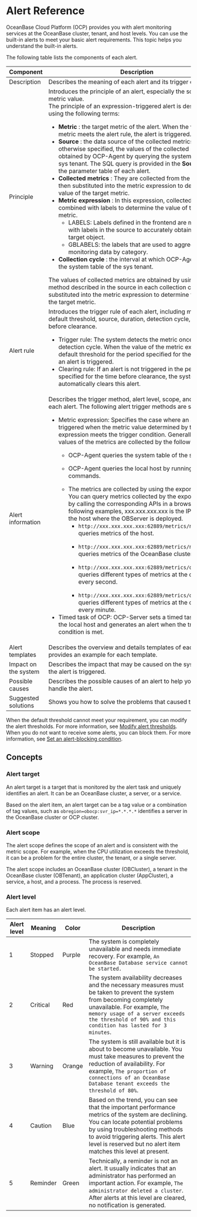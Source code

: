 # Alert Reference

OceanBase Cloud Platform (OCP) provides you with alert monitoring services at the OceanBase cluster, tenant, and host levels. You can use the built-in alerts to meet your basic alert requirements. This topic helps you understand the built-in alerts.

The following table lists the components of each alert.

|      Component       |                                                                         Description                                                                  |
|----------------------|------------------------------------------------------------------------------------------------------------------------------------------|
| Description          | Describes the meaning of each alert and its trigger conditions.                                                                              |
| Principle            | Introduces the principle of an alert, especially the source of a metric value. </br> The principle of an expression-triggered alert is described by using the following terms: <ul><li>**Metric** : the target metric of the alert. When the value of this metric meets the alert rule, the alert is triggered.</li><li> **Source** : the data source of the collected metrics. Unless otherwise specified, the values of the collected metrics are obtained by OCP-Agent by querying the system table of the sys tenant. The SQL query is provided in the **Source** row of the parameter table of each alert. </li><li>  **Collected metrics** : They are collected from the source and then substituted into the metric expression to determine the value of the target metric.</li><li> **Metric expression** : In this expression, collected metrics are combined with labels to determine the value of the target metric.   <ul><li> LABELS: Labels defined in the frontend are matched with labels in the source to accurately obtain data of the target object.</li></ul> <ul><li> GBLABELS: the labels that are used to aggregate the monitoring data by category. </li></ul>  </li><li> **Collection cycle** : the interval at which OCP-Agent queries the system table of the sys tenant. </ul>  The values of collected metrics are obtained by using the method described in the source in each collection cycle and substituted into the metric expression to determine the value of the target metric.   |
| Alert rule           | Introduces the trigger rule of each alert, including metric, default threshold, source, duration, detection cycle, and time before clearance.  <ul><li>Trigger rule: The system detects the metric once in each detection cycle. When the value of the metric exceeds the default threshold for the period specified for the duration, an alert is triggered.</li><li> Clearing rule: If an alert is not triggered in the period specified for the time before clearance, the system automatically clears this alert.</li></ul>  |
| Alert information    | Describes the trigger method, alert level, scope, and target of each alert. The following alert trigger methods are supported: <ul><li>Metric expression: Specifies the case where an alert is triggered when the metric value determined by the metric expression meets the trigger condition. Generally, the values of the metrics are collected by the following means:</li> <ul><li> OCP-Agent queries the system table of the sys tenant.  </ul> </li> <ul><li>OCP-Agent queries the local host by running Linux commands.</ul> </li> <ul><li> The metrics are collected by using the exporter process.  You can query metrics collected by the exporter process by calling the corresponding APIs in a browser. In the following examples, xxx.xxx.xxx.xxx is the IP address of the host where the OBServer is deployed.  <ul><li>`http://xxx.xxx.xxx.xxx:62889/metrics/node/host` queries metrics of the host.</ul> </li><ul><li> `http://xxx.xxx.xxx.xxx:62889/metrics/node/ob` queries metrics of the OceanBase cluster. </ul> </li>  <ul><li>`http://xxx.xxx.xxx.xxx:62889/metrics/ob/perSecond` queries different types of metrics at the cluster level every second.</ul> </li><ul><li> `http://xxx.xxx.xxx.xxx:62889/metrics/ob/perMinute` queries different types of metrics at the cluster level every minute. </ul></li>  </li></ul>    <li> Timed task of OCP: OCP-Server sets a timed task to check the local host and generates an alert when the trigger condition is met.  </li> |
| Alert templates      | Describes the overview and details templates of each alert, and provides an example for each template.       |
| Impact on the system | Describes the impact that may be caused on the system when the alert is triggered.             |
| Possible causes      | Describes the possible causes of an alert to help you locate and handle the alert.   |
| Suggested solutions  | Shows you how to solve the problems that caused the alert.     |

When the default threshold cannot meet your requirement, you can modify the alert thresholds. For more information, see [Modify alert thresholds](500.appendix/200.modify-alert-thresholds.md). When you do not want to receive some alerts, you can block them. For more information, see [Set an alert-blocking condition](500.appendix/100.set-an-alert-blocking-condition.md).

## Concepts

### Alert target

An alert target is a target that is monitored by the alert task and uniquely identifies an alert. It can be an OceanBase cluster, a server, or a service.

Based on the alert item, an alert target can be a tag value or a combination of tag values, such as `obregion=obocp:svr_ip=*.*.*.*` identifies a server in the OceanBase cluster or OCP cluster.

### Alert scope

The alert scope defines the scope of an alert and is consistent with the metric scope. For example, when the CPU utilization exceeds the threshold, it can be a problem for the entire cluster, the tenant, or a single server.

The alert scope includes an OceanBase cluster (OBCluster), a tenant in the OceanBase cluster (OBTenant), an application cluster (AppCluster), a service, a host, and a process. The process is reserved.

### Alert level

Each alert item has an alert level.

| **Alert level** | **Meaning** | **Color** |                                                                                                                                 **Description**                                                                                                                                  |
|-----------------|-------------|-----------|----------------------------------------------------------------------------------------------------------------------------------------------------------------------------------------------------------------------------------------------------------------------------------|
| 1               | Stopped     | Purple    | The system is completely unavailable and needs immediate recovery. For example,  `An OceanBase Database service cannot be started.`                                                                                                                              |
| 2               | Critical    | Red       | The system availability decreases and the necessary measures must be taken to prevent the system from becoming completely unavailable. For example,  `The memory usage of a server exceeds the threshold of 90% and this condition has lasted for 3 minutes`.    |
| 3               | Warning     | Orange    | The system is still available but it is about to become unavailable. You must take measures to prevent the reduction of availability. For example,  `The proportion of connections of an OceanBase Database tenant exceeds the threshold of 80%`.                |
| 4               | Caution     | Blue      | Based on the trend, you can see that the important performance metrics of the system are declining. You can locate potential problems by using troubleshooting methods to avoid triggering alerts. This alert level is reserved but no alert item matches this level at present. |
| 5               | Reminder    | Green     | Technically, a reminder is not an alert. It usually indicates that an administrator has performed an important action. For example,  `The administrator deleted a cluster`. After alerts at this level are cleared, no notification is generated.                |
